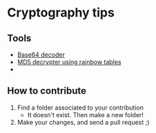 # Cryptography tips

## Tools
* [Base64 decoder](https://www.base64decode.org/)
* [MD5 decrypter using rainbow tables](https://www.md5online.org/)
* 


## How to contribute
1. Find a folder associated to your contribution
    * It doesn't exist. Then make a new folder!
2. Make your changes, and send a pull request ;) 

